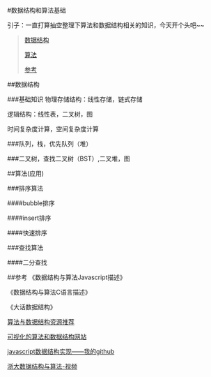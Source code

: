 #数据结构和算法基础

引子：一直打算抽空整理下算法和数据结构相关的知识，今天开个头吧~~

> [数据结构](#dataStructure)
> 
> [算法](#algorithm)
>  
> [参考](#info)


##<a name="dataStructure"></a>数据结构

###基础知识
物理存储结构：线性存储，链式存储

逻辑结构：线性表，二叉树，图

时间复杂度计算，空间复杂度计算


###队列，栈，优先队列（堆）

###二叉树，查找二叉树（BST）,二叉堆，图

##<a name="algorithm"></a>算法(应用)

###排序算法

####bubble排序

####insert排序

####快速排序


###查找算法

####二分查找


##<a name="info"></a>参考
《数据结构与算法Javascript描述》

《数据结构与算法C语言描述》

《大话数据结构》

[算法与数据结构资源推荐](https://zhuanlan.zhihu.com/p/23191006)

[可视化的算法和数据结构网站](https://visualgo.net/)

[javascript数据结构实现——我的github](https://github.com/sanyueyuxincao/stone/tree/master/stone/%E6%95%B0%E6%8D%AE%E7%BB%93%E6%9E%84%E5%92%8C%E7%AE%97%E6%B3%95/%E5%88%97%E8%A1%A8)

[浙大数据结构与算法-视频](http://www.icourse163.org/course/ZJU-93001#/info)